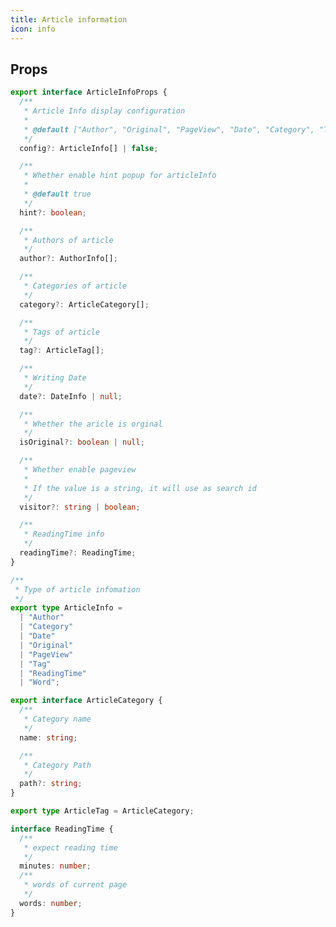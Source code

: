 ```yaml
---
title: Article information
icon: info
---
```


## Props

```ts
export interface ArticleInfoProps {
  /**
   * Article Info display configuration
   *
   * @default ["Author", "Original", "PageView", "Date", "Category", "Tag", "ReadingTime"]
   */
  config?: ArticleInfo[] | false;

  /**
   * Whether enable hint popup for articleInfo
   *
   * @default true
   */
  hint?: boolean;

  /**
   * Authors of article
   */
  author?: AuthorInfo[];

  /**
   * Categories of article
   */
  category?: ArticleCategory[];

  /**
   * Tags of article
   */
  tag?: ArticleTag[];

  /**
   * Writing Date
   */
  date?: DateInfo | null;

  /**
   * Whether the aricle is orginal
   */
  isOriginal?: boolean | null;

  /**
   * Whether enable pageview
   *
   * If the value is a string, it will use as search id
   */
  visitor?: string | boolean;

  /**
   * ReadingTime info
   */
  readingTime?: ReadingTime;
}

/**
 * Type of article infomation
 */
export type ArticleInfo =
  | "Author"
  | "Category"
  | "Date"
  | "Original"
  | "PageView"
  | "Tag"
  | "ReadingTime"
  | "Word";

export interface ArticleCategory {
  /**
   * Category name
   */
  name: string;

  /**
   * Category Path
   */
  path?: string;
}

export type ArticleTag = ArticleCategory;

interface ReadingTime {
  /**
   * expect reading time
   */
  minutes: number;
  /**
   * words of current page
   */
  words: number;
}
```

<!--
### items

`pageInfo` accepts an array of strings, which you should fill in a group of items. The order of you fill is the order in which the items are displayed.

The available values and related page information are as follows:

| Value            | PageInfo               | Related Fontmatter property        |
| ---------------- | ---------------------- | ---------------------------------- |
| `'author'`       | author                 | `author`                           |
| `'time'`         | Writing Date           | `time`                             |
| `'category'`     | Category               | `category`                         |
| `'tag'`          | tags                   | `tags`                             |
| `'reading-time'` | Estimated reading time | N / A (automatically generated)    |
| `'word'`         | Word count             | N / A (automatically generated)    |
| `'visitor'`      | Pageviews              | `visitor` (Vssue does not support) |

By default it will display "Author, Visit Number, Writing Date, Category, Tags, Expect Reading Time".

::: tip Other notes

- **author**

  You can configure `author` in the plugin options to set the default author. And you can also configure `author` in frontmatter with a new value in the page to override the default author, or set it to `false` to cancel the author display.

- **time**

  We recommend filling in a standard date format. A standard format is in the form of `xxxx-xx-xx`. (E.g.: "April 1, 2020" should be written as `2020-04-01`).

- **reading time**

  By default, the reading speed is 300 words per minute. You can override it by setting `wordPerMinute` in the plugin options.

:::

## Enable and disable

The `<PageInfo />` component is enabled globally by default. You can disable it by setting `pageInfo: false` in page frontmatter.

To keep it globally disabled, please set `pageInfo` to `false` in the plugin options. Then you can set `pageInfo` in page frontmattaer to enable it locally.

## Original Marker

You can set `isOriginal` to `true` in page frontmatter to add an original mark in page info. -->
